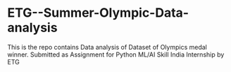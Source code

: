 # ETG--Summer-Olympic-Data-analysis
This is the repo contains Data analysis of Dataset of Olympics medal winner. Submitted as Assignment for Python ML/AI Skill India Internship by ETG
